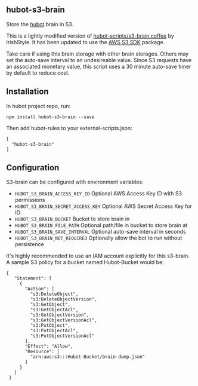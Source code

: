 hubot-s3-brain
--------------

Store the [hubot](http://hubot.github.com) brain in S3.

This is a lightly modified version of [hubot-scripts/s3-brain.coffee](https://github.com/github/hubot-scripts/blob/master/src/scripts/s3-brain.coffee)
by IrishStyle. It has been updated to use the [AWS S3 SDK](http://docs.aws.amazon.com/AWSJavaScriptSDK/latest/AWS/S3.html) package.

Take care if using this brain storage with other brain storages.  Others may
set the auto-save interval to an undesireable value.  Since S3 requests have
an associated monetary value, this script uses a 30 minute auto-save timer
by default to reduce cost.

## Installation

In hubot project repo, run:

```
npm install hubot-s3-brain --save
```

Then add hubot-rules to your external-scripts.json:

```
[
  "hubot-s3-brain"
]
```

## Configuration

S3-brain can be configured with environment variables:

- `HUBOT_S3_BRAIN_ACCESS_KEY_ID` Optional AWS Access Key ID with S3 permissions
- `HUBOT_S3_BRAIN_SECRET_ACCESS_KEY` Optional AWS Secret Access Key for ID
- `HUBOT_S3_BRAIN_BUCKET` Bucket to store brain in
- `HUBOT_S3_BRAIN_FILE_PATH` Optional path/file in bucket to store brain at
- `HUBOT_S3_BRAIN_SAVE_INTERVAL` Optional auto-save interval in seconds
- `HUBOT_S3_BRAIN_NOT_REQUIRED` Optionally allow the bot to run without persistence

It's highly recommended to use an IAM account explicitly for this s3-brain.
A sample S3 policy for a bucket named Hubot-Bucket would be:

```
{
   "Statement": [
     {
       "Action": [
         "s3:DeleteObject",
         "s3:DeleteObjectVersion",
         "s3:GetObject",
         "s3:GetObjectAcl",
         "s3:GetObjectVersion",
         "s3:GetObjectVersionAcl",
         "s3:PutObject",
         "s3:PutObjectAcl",
         "s3:PutObjectVersionAcl"
       ],
       "Effect": "Allow",
       "Resource": [
         "arn:aws:s3:::Hubot-Bucket/brain-dump.json"
       ]
     }
   ]
 }
```
